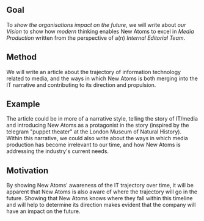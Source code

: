## Goal
To *show the organisations impact on the future*, we will write about *our Vision* to show how *modern* thinking enables New Atoms to excel in *Media Production* written from the perspective of a(n) *Internal Editorial Team*.

## Method
We will write an article about the trajectory of information technology related to media, and the ways in which New Atoms is both merging into the IT narrative and contributing to its direction and propulsion.

## Example
The article could be in more of a narrative style, telling the story of IT/media and introducing New Atoms as a protagonist in the story (inspired by the telegram "puppet theater" at the London Museum of Natural History). Within this narrative, we could also write about the ways in which media production has become irrelevant to our time, and how New Atoms is addressing the industry's current needs.

## Motivation
By showing New Atoms' awareness of the IT trajectory over time, it will be apparent that New Atoms is also aware of where the trajectory will go in the future. Showing that New Atoms knows where they fall within this timeline and will help to determine its direction makes evident that the company will have an impact on the future.
